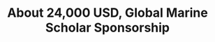 ---
layout: post
year: 2019
inline: true
title: About 24,000 USD, Global Marine Scholar Sponsorship
where: Korea Marine Pilot Association
---